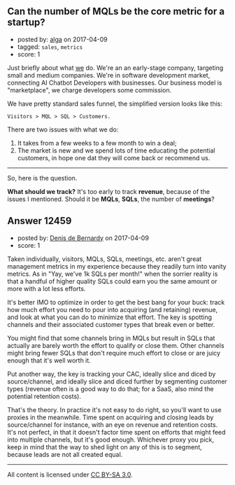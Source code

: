 ## Can the number of MQLs be the core metric for a startup?

- posted by: [alga](https://stackexchange.com/users/59866/alga) on 2017-04-09
- tagged: `sales`, `metrics`
- score: 1

Just briefly about what [we][1] do.
We're an an early-stage company, targeting small and medium companies. We're in software development market, connecting AI Chatbot Developers with businesses. Our business model is "marketplace", we charge developers some commission.

We have pretty standard sales funnel, the simplified version looks like this: 

    Visitors > MQL > SQL > Customers.

There are two issues with what we do:

 1. It takes from a few weeks to a few month to win a deal;
 2. The market is new and we spend lots of time educating the potential customers, in hope one dat they will come back or recommend us.


----------


So, here is the question. 

**What should we track?** It's too early to track **revenue**, because of the issues I mentioned. Should it be **MQLs**, **SQLs**, the number of **meetings**?

  [1]: https://botmakers.net/


## Answer 12459

- posted by: [Denis de Bernardy](https://stackexchange.com/users/182468/denis-de-bernardy) on 2017-04-09
- score: 1

Taken individually, visitors, MQLs, SQLs, meetings, etc. aren't great management metrics in my experience because they readily turn into vanity metrics. As in "Yay, we've 1k SQLs per month!" when the sorrier reality is that a handful of higher quality SQLs could earn you the same amount or more with a lot less efforts.

It's better IMO to optimize in order to get the best bang for your buck: track how much effort you need to pour into acquiring (and retaining) revenue, and look at what you can do to minimize that effort. The key is spotting channels and their associated customer types that break even or better.

You might find that some channels bring in MQLs but result in SQLs that actually are barely worth the effort to qualify or close them. Other channels might bring fewer SQLs that don't require much effort to close or are juicy enough that it's well worth it.

Put another way, the key is tracking your CAC, ideally slice and diced by source/channel, and ideally slice and diced further by segmenting customer types (revenue often is a good way to do that; for a SaaS, also mind the potential retention costs).

That's the theory. In practice it's not easy to do right, so you'll want to use proxies in the meanwhile. Time spent on acquiring and closing leads by source/channel for instance, with an eye on revenue and retention costs. It's not perfect, in that it doesn't factor time spent on efforts that might feed into multiple channels, but it's good enough. Whichever proxy you pick, keep in mind that the way to shed light on any of this is to segment, because leads are not all created equal.



---

All content is licensed under [CC BY-SA 3.0](https://creativecommons.org/licenses/by-sa/3.0/).
